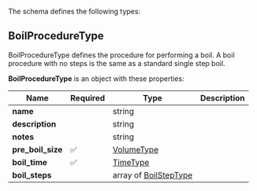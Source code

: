 The schema defines the following types:

## BoilProcedureType 

BoilProcedureType defines the procedure for performing a boil. A boil procedure with no steps is the same as a standard single step boil.

**BoilProcedureType** is an object with these properties:

|Name|Required|Type|Description|
|--|--|--|--|
| **name** |  | string|  |
| **description** |  | string|  |
| **notes** |  | string|  |
| **pre_boil_size** | ✅ | [VolumeType](measureable_units.json.md#volumetype)|  |
| **boil_time** | ✅ | [TimeType](measureable_units.json.md#timetype)|  |
| **boil_steps** |  | array of [BoilStepType](boil_step.json.md#boilsteptype)|  |

